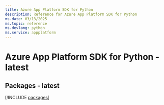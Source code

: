 ```yaml
---
title: Azure App Platform SDK for Python
description: Reference for Azure App Platform SDK for Python
ms.date: 03/13/2025
ms.topic: reference
ms.devlang: python
ms.service: appplatform
---
```

# Azure App Platform SDK for Python - latest
## Packages - latest
[!INCLUDE [packages](app-platform-index.md)]